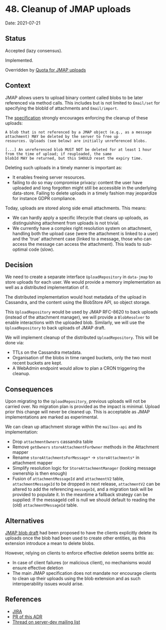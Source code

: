 # 48. Cleanup of JMAP uploads

Date: 2021-07-21

## Status

Accepted (lazy consensus).

Implemented.

Overridden by [Quota for JMAP uploads](0067-quota-for-jmap-uploads.md)

## Context

JMAP allows users to upload binary content called blobs to be later referenced via method calls. This includes but is not
limited to `Email/set` for specifying the blobId of attachments and `Email/import`.

The [specification](https://jmap.io/spec-core.html#binary-data) strongly encourages enforcing the cleanup of these uploads:

```
A blob that is not referenced by a JMAP object (e.g., as a message attachment) MAY be deleted by the server to free up 
resources. Uploads (see below) are initially unreferenced blobs.

[...] An unreferenced blob MUST NOT be deleted for at least 1 hour from the time of upload; if reuploaded, the same 
blobId MAY be returned, but this SHOULD reset the expiry time.
```

Deleting such uploads in a timely manner is important as:

 - It enables freeing server resources.
 - failing to do so may compromise privacy: content the user have uploaded and long forgotten might still be accessible
 in the underlying data-store. Failing to delete uploads in a timely fashion may jeopardize for instance GDPR compliance.
 
Today, uploads are stored along side email attachments. This means:
 - We can hardly apply a specific lifecycle that cleans up uploads, as distinguishing attachment from uploads is not 
 trivial.
 - We currently have a complex right resolution system on attachment, handling both the upload case (were the attachment
 is linked to a user) and the 'true' attachment case (linked to a message, those who can access the message can access 
 the attachment). This leads to sub-optimal code (slow).

## Decision

We need to create a separate interface `UploadRepository` in `data-jmap` to store uploads for each user. We would provide a memory 
implementation as well as a distributed implementation of it.

The distributed implementation would host metadata of the upload in Cassandra, and the content using the BlobStore API,
so object storage.

This `UploadRepository` would be used by JMAP RFC-8620 to back uploads (instead of the attachment manager), we will 
provide a `BlobResolver` to enable interactions with the uploaded blob. Similarly, we will use the `UploadRepository` to
back uploads of JMAP draft.

We will implement cleanup of the distributed `UploadRepository`. This will be done via:
 - TTLs on the Cassandra metadata.
 - Organisation of the blobs in time ranged buckets, only the two most recent buckets are kept.
 - A WebAdmin endpoint would allow to plan a CRON triggering the cleanup.

## Consequences

Upon migrating to the `UploadRepository`, previous uploads will not be carried over. No migration plan is provided as 
the impact is minimal. Upload prior this change will never be cleaned up. This is acceptable as JMAP implementations are
marked as experimental.

We can clean up attachment storage within the `mailbox-api` and its implementation:
 - Drop `attachmentOwners` cassandra table
 - Remove `getOwners` `storeAttachmentForOwner` methods in the Attachment mapper
 - Rename `storeAttachmentsForMessage*` -> `storeAttachments*` in attachment mapper
 - Simplify resolution logic for `StoreAttachmentManager` (looking message ownership is then enough)
 - Fusion of `attachmentMessageId` and `attachmentV2` table, `attachmentMessageId` to be dropped in next release, 
 `attachmentV2` can be altered to add the referencing `messageId`, and a migration task will be provided to populate it.
 In the meantime a fallback strategy can be supplied: If the messageId cell is null we should default to reading the 
 (old) `attachmentMessageId` table.
 
## Alternatives

[JMAP blob draft](https://datatracker.ietf.org/doc/draft-ietf-jmap-blob/) had been proposed to have the clients explicitly
delete its uploads once the blob had been used to create other entities, as this extension introduce a mean to delete 
blobs.

However, relying on clients to enforce effective deletion seems brittle as:
 - In case of client failures (or malicious client), no mechanisms would ensure effective deletion
 - The main JMAP specification does not mandate nor encourage clients to clean up their uploads using the blob extension
 and as such interoperability issues would arise.

## References

 - [JIRA](https://issues.apache.org/jira/browse/JAMES-3544)
 - [PR of this ADR](https://github.com/apache/james-project/pull/544)
 - [Thread on server-dev mailing list](https://www.mail-archive.com/server-dev@james.apache.org/msg70591.html)